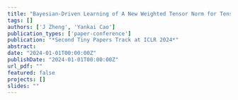 ```yaml
---
title: "Bayesian-Driven Learning of A New Weighted Tensor Norm for Tensor Recovery"
tags: []
authors: ['J Zheng', 'Yankai Cao']
publication_types: ['paper-conference']
publication: "*Second Tiny Papers Track at ICLR 2024*"
abstract: 
date: "2024-01-01T00:00:00Z"
publishDate: "2024-01-01T00:00:00Z"
url_pdf: ""
featured: false
projects: []
slides: ""
---
```


